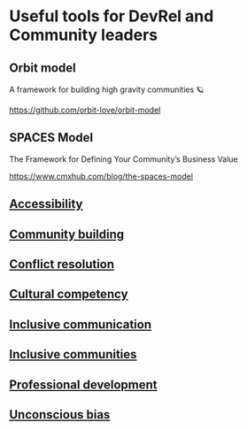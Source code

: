 # Useful tools for DevRel and Community leaders

## Orbit model

A framework for building high gravity communities 🪐

https://github.com/orbit-love/orbit-model

## SPACES Model

The Framework for Defining Your Community’s Business Value

https://www.cmxhub.com/blog/the-spaces-model

## [Accessibility](resources/tools/accessibility.md)



## [Community building](resources/tools/community_building.md)



## [Conflict resolution](resources/tools/conflict_resolution.md)



## [Cultural competency](resources/tools/cultural_competency.md)



## [Inclusive communication](resources/tools/inclusive_communication.md)



## [Inclusive communities](resources/tools/inclusive_communities.md)



## [Professional development](resources/tools/professional_development.md)



## [Unconscious bias](resources/tools/unconscious_bias.md)



